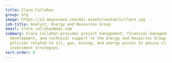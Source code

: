 ```yaml
---
title: Clare Callahan
group: erg
image: https://s3.amazonaws.com/dai-assets/contacts/clare.jpg
job-title: Analyst, Energy and Resources Group
email: clare_callahan@dai.com
summary: Clare Callahan provides project management, financial management, business
  development, and technical support to the Energy and Resources Group. Clare analyzes
  policies related to oil, gas, mining, and energy access to advise clients on their
  investment strategies.
sort-order: 6
---
```


